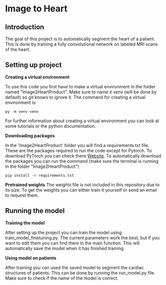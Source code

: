 # Image to Heart 


## Introduction
The goal of this project is to automatically segment the heart of a patient. This is done by training a fully convolutional network on labeled MRI scans of the heart.  


## Setting up project
**Creating a virtual environment**

To use this code you first have to make a virtual environment in the folder named "Image2HeartProduct". Make sure to name it venv (will be done by default) so git knows to ignore it. The command for creating a virtual environment is:

```
py -m venv venv
```

For further information about creating a virtual environment you can look at some tutorials or the python documentation. 

**Downloading packages**

In the 'Image2HeartProduct' folder you will find a requirements.txt file. These are the packages required to run the code except for Pytorch. To download PyTorch you can check there <a href="https://pytorch.org/get-started/locally/">Website</a>. To automatically download the packages you can run the command (make sure the terminal is running in the folder "Image2HeartProduct")

```
pip install -r requirements.txt
```

**Pretrained weights**
The weights file is not included in this repository due to its size. To get the weights you can either train it yourself or send an email to request them. 

## Running the model

**Training the model**

After setting up the project you can train the model using train_model_finetuning.py. The current parameters work the best, but if you  want to edit them you can find them in the main function. This will automatically save the model when it has finished training. 


**Using model on patients**

After training you can used the saved model to segment the cardiac structures of patients. This can be done by running the run_model.py file. Make sure to check if the name of the model is correct.
